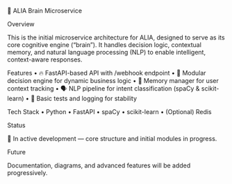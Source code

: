 🧠 ALIA Brain Microservice

Overview

This is the initial microservice architecture for ALIA, designed to serve as its core cognitive engine (“brain”). It handles decision logic, contextual memory, and natural language processing (NLP) to enable intelligent, context-aware responses.

Features
	•	🔥 FastAPI-based API with /webhook endpoint
	•	🧬 Modular decision engine for dynamic business logic
	•	💾 Memory manager for user context tracking
	•	🗣 NLP pipeline for intent classification (spaCy & scikit-learn)
	•	🧪 Basic tests and logging for stability

Tech Stack
	•	Python
	•	FastAPI
	•	spaCy
	•	scikit-learn
	•	(Optional) Redis

Status

🚧 In active development — core structure and initial modules in progress.

Future

Documentation, diagrams, and advanced features will be added progressively.